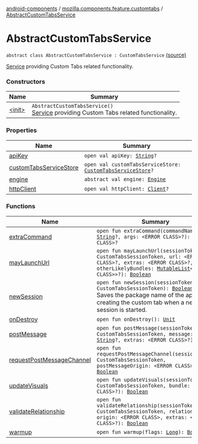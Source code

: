 [android-components](../../index.md) / [mozilla.components.feature.customtabs](../index.md) / [AbstractCustomTabsService](./index.md)

# AbstractCustomTabsService

`abstract class AbstractCustomTabsService : CustomTabsService` [(source)](https://github.com/mozilla-mobile/android-components/blob/master/components/feature/customtabs/src/main/java/mozilla/components/feature/customtabs/AbstractCustomTabsService.kt#L34)

[Service](#) providing Custom Tabs related functionality.

### Constructors

| Name | Summary |
|---|---|
| [&lt;init&gt;](-init-.md) | `AbstractCustomTabsService()`<br>[Service](#) providing Custom Tabs related functionality. |

### Properties

| Name | Summary |
|---|---|
| [apiKey](api-key.md) | `open val apiKey: `[`String`](https://kotlinlang.org/api/latest/jvm/stdlib/kotlin/-string/index.html)`?` |
| [customTabsServiceStore](custom-tabs-service-store.md) | `open val customTabsServiceStore: `[`CustomTabsServiceStore`](../../mozilla.components.feature.customtabs.store/-custom-tabs-service-store/index.md)`?` |
| [engine](engine.md) | `abstract val engine: `[`Engine`](../../mozilla.components.concept.engine/-engine/index.md) |
| [httpClient](http-client.md) | `open val httpClient: `[`Client`](../../mozilla.components.concept.fetch/-client/index.md)`?` |

### Functions

| Name | Summary |
|---|---|
| [extraCommand](extra-command.md) | `open fun extraCommand(commandName: `[`String`](https://kotlinlang.org/api/latest/jvm/stdlib/kotlin/-string/index.html)`?, args: <ERROR CLASS>?): <ERROR CLASS>?` |
| [mayLaunchUrl](may-launch-url.md) | `open fun mayLaunchUrl(sessionToken: CustomTabsSessionToken, url: <ERROR CLASS>?, extras: <ERROR CLASS>?, otherLikelyBundles: `[`MutableList`](https://kotlinlang.org/api/latest/jvm/stdlib/kotlin.collections/-mutable-list/index.html)`<<ERROR CLASS>>?): `[`Boolean`](https://kotlinlang.org/api/latest/jvm/stdlib/kotlin/-boolean/index.html) |
| [newSession](new-session.md) | `open fun newSession(sessionToken: CustomTabsSessionToken): `[`Boolean`](https://kotlinlang.org/api/latest/jvm/stdlib/kotlin/-boolean/index.html)<br>Saves the package name of the app creating the custom tab when a new session is started. |
| [onDestroy](on-destroy.md) | `open fun onDestroy(): `[`Unit`](https://kotlinlang.org/api/latest/jvm/stdlib/kotlin/-unit/index.html) |
| [postMessage](post-message.md) | `open fun postMessage(sessionToken: CustomTabsSessionToken, message: `[`String`](https://kotlinlang.org/api/latest/jvm/stdlib/kotlin/-string/index.html)`?, extras: <ERROR CLASS>?): `[`Int`](https://kotlinlang.org/api/latest/jvm/stdlib/kotlin/-int/index.html) |
| [requestPostMessageChannel](request-post-message-channel.md) | `open fun requestPostMessageChannel(sessionToken: CustomTabsSessionToken, postMessageOrigin: <ERROR CLASS>?): `[`Boolean`](https://kotlinlang.org/api/latest/jvm/stdlib/kotlin/-boolean/index.html) |
| [updateVisuals](update-visuals.md) | `open fun updateVisuals(sessionToken: CustomTabsSessionToken, bundle: <ERROR CLASS>?): `[`Boolean`](https://kotlinlang.org/api/latest/jvm/stdlib/kotlin/-boolean/index.html) |
| [validateRelationship](validate-relationship.md) | `open fun validateRelationship(sessionToken: CustomTabsSessionToken, relation: `[`Int`](https://kotlinlang.org/api/latest/jvm/stdlib/kotlin/-int/index.html)`, origin: <ERROR CLASS>, extras: <ERROR CLASS>?): `[`Boolean`](https://kotlinlang.org/api/latest/jvm/stdlib/kotlin/-boolean/index.html) |
| [warmup](warmup.md) | `open fun warmup(flags: `[`Long`](https://kotlinlang.org/api/latest/jvm/stdlib/kotlin/-long/index.html)`): `[`Boolean`](https://kotlinlang.org/api/latest/jvm/stdlib/kotlin/-boolean/index.html) |
